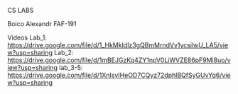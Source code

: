 CS LABS

Boico Alexandr
FAF-191


Videos
Lab_1:    https://drive.google.com/file/d/1_HkMkldIz3gQBmMrndVv1ycsilwU_LA5/view?usp=sharing
Lab_2:    https://drive.google.com/file/d/1mBEJGzKq4ZY1npV0LiWVZE86pF9Mi8uo/view?usp=sharing
lab_3-5:  https://drive.google.com/file/d/1XnIsvIHeOD7CQyz72dphlBQfSyGUvYq6/view?usp=sharing


